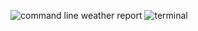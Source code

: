 
![command line weather report](https://github.com/Fastest-Coder-First/Weather_Report/assets/116293633/45405183-e997-4c95-8a57-908286cc344f)
![terminal](https://github.com/Fastest-Coder-First/Weather_Report/assets/116293633/e9f651a3-8948-45a5-a063-080b09beef5d)
